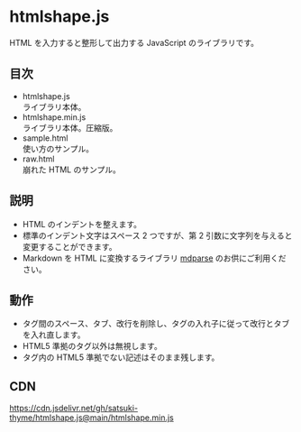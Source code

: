 # htmlshape.js
HTML を入力すると整形して出力する JavaScript のライブラリです。

## 目次
* htmlshape.js  
  ライブラリ本体。
* htmlshape.min.js  
  ライブラリ本体。圧縮版。
* sample.html  
  使い方のサンプル。
* raw.html  
  崩れた HTML のサンプル。

## 説明
* HTML のインデントを整えます。
* 標準のインデント文字はスペース 2 つですが、第 2 引数に文字列を与えると変更することができます。
* Markdown を HTML に変換するライブラリ [mdparse](https://github.com/satsuki-thyme/mdparse) のお供にご利用ください。

## 動作
* タグ間のスペース、タブ、改行を削除し、タグの入れ子に従って改行とタブを入れ直します。
* HTML5 準拠のタグ以外は無視します。
* タグ内の HTML5 準拠でない記述はそのまま残します。

## CDN
https://cdn.jsdelivr.net/gh/satsuki-thyme/htmlshape.js@main/htmlshape.min.js
